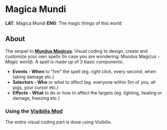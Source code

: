 # Magica Mundi
**LAT**: Magica Mundi
**ENG**: The magic things of this world

## About
The sequel to **[Mundus Magicus](https://www.curseforge.com/minecraft/mc-mods/mundus-magicus)**: Visual coding to design, create and customize your own spells (In case you are wondering: Mundus Magicus - *Magic world*).
A spell is made up of 3 basic components:
 - **Events - When** to "fire" the spell (eg. right click, every second, when taking damage etc.)
 - **Selectors - Who** or what to affect (eg. everyone within 5m of you, all pigs, your cursor etc.)
 - **Effects - What** to do or how to affect the targets (eg. lighting, healing or damage, freezing etc.)

### Using the **[Visibilis Mod](https://github.com/CAS-ual-TY/Visibilis)**
The entire visual coding part is done using Visibilis.